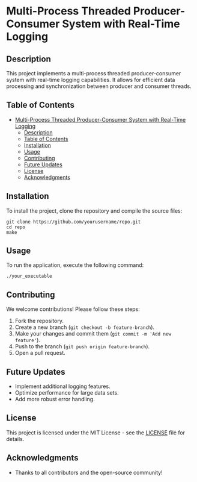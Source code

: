 # Multi-Process Threaded Producer-Consumer System with Real-Time Logging


## Description
This project implements a multi-process threaded producer-consumer system with real-time logging capabilities. It allows for efficient data processing and synchronization between producer and consumer threads.

## Table of Contents
- [Multi-Process Threaded Producer-Consumer System with Real-Time Logging](#multi-process-threaded-producer-consumer-system-with-real-time-logging)
  - [Description](#description)
  - [Table of Contents](#table-of-contents)
  - [Installation](#installation)
  - [Usage](#usage)
  - [Contributing](#contributing)
  - [Future Updates](#future-updates)
  - [License](#license)
  - [Acknowledgments](#acknowledgments)

## Installation
To install the project, clone the repository and compile the source files:
```
git clone https://github.com/yourusername/repo.git
cd repo
make
```

## Usage
To run the application, execute the following command:
```
./your_executable
```

## Contributing
We welcome contributions! Please follow these steps:
1. Fork the repository.
2. Create a new branch (`git checkout -b feature-branch`).
3. Make your changes and commit them (`git commit -m 'Add new feature'`).
4. Push to the branch (`git push origin feature-branch`).
5. Open a pull request.

## Future Updates
- Implement additional logging features.
- Optimize performance for large data sets.
- Add more robust error handling.

## License
This project is licensed under the MIT License - see the [LICENSE](LICENSE) file for details.

## Acknowledgments
- Thanks to all contributors and the open-source community!
